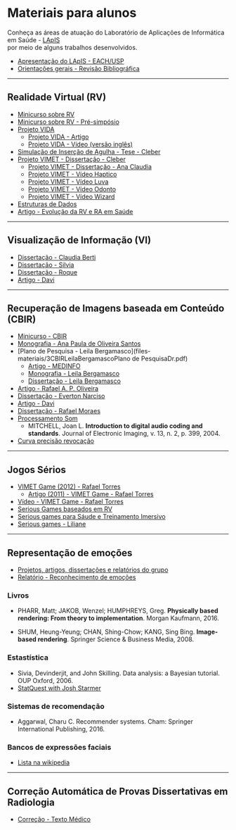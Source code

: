 

# Materiais para alunos

Conheça as áreas de atuação do Laboratório de Aplicações de Informática em Saúde - [LApIS](http://lapis.each.usp.br/) <br> por meio de alguns trabalhos desenvolvidos.

* [Apresentação do LApIS - EACH/USP](files-materiais/00LApISApresentaçãoPesquisas2015.pdf)
* [Orientações gerais - Revisão Bibliográfica](files-materiais/0ConceitosaulaRevisaoBibliografica.pdf)


<HR>

## Realidade Virtual (RV)

* [Minicurso sobre RV](files-materiais/0ConceitosMinicursoRealidadeVirtualEAumentadaLivroSVR2009_Minicursos.pdf)
* [Minicurso sobre RV - Pré-simpósio](files-materiais/0ConceitosMinicursoRealidadeVirtualEAumentaLivroConceitosSVR2009_PreSimposio.pdf)
* [Projeto VIDA](files-materiais/1PROJETOVIDAP&D2010Final.pdf)
  * [Projeto VIDA - Artigo](http://lapis.each.usp.br/pt/research/vida/)
  * [Projeto VIDA - Vídeo (versão inglês)](https://youtu.be/cCoM_mE2w-I)
* [Simulação de Inserção de Agulha - Tese - Cleber](http://lapis.each.usp.br/pt/research/simulacao-de-insercao-de-agulha-para-treinamento-de-procedimento-de-anestesia-odontologica/)  
* [Projeto VIMET - Dissertação - Cleber](http://lapis.each.usp.br/pt/research/vimet-implementacao-e-avaliacao-de-interacao-em-um-framework-para-treinamento-medico/)
  * [Projeto VIMET - Dissertação - Ana Claudia](http://lapis.each.usp.br/pt/research/vimet-projeto-e-implementacao-de-um-framework-para-aplicacoes-de-treinamento-medico-usando-realidade-virtual/)
  * [Projeto VIMET - Vídeo Haptico](files-materiais/)
  * [Projeto VIMET - Vídeo Luva](files-materiais/)
  * [Projeto VIMET - Vídeo Odonto](https://youtu.be/rrkjGDJDDws)
  * [Projeto VIMET - Vídeo Wizard](https://youtu.be/r_LWnL3VWfg)
* [Estruturas de Dados](https://www.ncbi.nlm.nih.gov/pubmed/27568296)
* [Artigo - Evolução da RV e RA em Saúde](files-materiais/1RVSaudeBrasil15AnosArtigoSVR.pdf)

<HR>

## Visualização de Informação (VI)

* [Dissertação - Claudia Berti](http://lapis.each.usp.br/pt/research/vrvis-ferramenta/)
* [Dissertação - Silvia](http://lapis.each.usp.br/pt/research/vrvis-manager/)
* [Dissertação - Roque](http://lapis.each.usp.br/pt/research/visualizacao-tridimensional-de-programas-orientados-a-objeto/)
* [Artigo - Davi](http://lapis.each.usp.br/pt/research/visualizacao-tridimensional-de-programas-orientados-a-objeto/)  

<HR>

## Recuperação de Imagens baseada em Conteúdo (CBIR)

* [Minicurso - CBIR](files-materiais/3CBIR0ConceitosMinicursoSaude.pdf)
* [Monografia - Ana Paula de Oliveira Santos](http://lapis.each.usp.br/pt/research/recuperacao-de-imagens-mamograficas-baseada-em-conteudo/)
* [Plano de Pesquisa - Leila Bergamasco](files-materiais/3CBIRLeilaBergamascoPlano de PesquisaDr.pdf)
  * [Artigo - MEDINFO](https://www.spiedigitallibrary.org/conference-proceedings-of-spie/10134/1013430/A-novel-3D-shape-descriptor-for-automatic-retrieval-of-anatomical/10.1117/12.2253928.short?SSO=1)
  * [Monografia - Leila Bergamasco](files-materiais/3CBIRMonografiaTCCFinalLeila.pdf)
  * [Dissertação - Leila Bergamasco](http://www.teses.usp.br/teses/disponiveis/100/100131/tde-23092013-152421/pt-br.php)
* [Artigo - Rafael A. P. Oliveira](http://lapis.each.usp.br/pt/research/sistema-para-recuperacao-de-imagens-por-conteudo-para-internet/)  
* [Dissertação - Everton Narciso](http://lapis.each.usp.br/pt/research/selecao-automatizada-de-casos-de-teste-para-software-com-saidas-graficas-utilizando-cbir-e-conceitos-de-variabilidade/)
* [Artigo - Davi](http://lapis.each.usp.br/pt/research/visualizacao-tridimensional-de-programas-orientados-a-objeto/)  
* [Dissertação - Rafael Moraes](http://lapis.each.usp.br/pt/research/sistema-para-recuperacao-de-imagens-por-conteudo-para-internet/)  
* [Processamento Som](files-materiais/3CBIRProcessamentoSomLivro.pdf)  
	* MITCHELL, Joan L. **Introduction to digital audio coding and standards**. Journal of Electronic Imaging, v. 13, n. 2, p. 399, 2004.
* [Curva precisão revocação](https://drive.google.com/file/d/0B-ffcZLl3gjrY2Y3SnJRWjhocklSelJqN0xxc3NnTTRjcllv/view?usp=sharing)

<HR>

## Jogos Sérios

* [VIMET Game (2012) - Rafael Torres](http://seer.ufrgs.br/index.php/jis/article/view/32127)
  * [Artigo (2011) - VIMET Game - Rafael Torres](http://lapis.each.usp.br/pt/research/aplicando-aspectos-imersivos-em-um-serious-game-para-treinamento-medico-virtual/)
* [Vídeo - VIMET Game - Rafael Torres](http://lapis.each.usp.br/pt/research/vimetgame-a-serious-game-for-virtual-medical-training-of-breast-biopsy/)
* [Serious Games baseados em RV](files-materiais/)
* [Serious games para Sáude e Treinamento Imersivo](files-materiais/)
* [Serious games - Liliane](http://lapis.each.usp.br/pt/research/serious-games-baseados-em-realidade-virtual-para-educacao-medica/)


 <HR>

## Representação de emoções

* [Projetos, artigos, dissertações e relatórios do grupo](http://lapis.each.usp.br/pt/project/emotion-representation/)
* [Relatório - Reconhecimento de emoções](files-materiais/5JogosPsiquiatricosRelatorio-finalUFG.pdf)

### Livros

* PHARR, Matt; JAKOB, Wenzel; HUMPHREYS, Greg. **Physically based rendering: From theory to implementation**. Morgan Kaufmann, 2016.

* SHUM, Heung-Yeung; CHAN, Shing-Chow; KANG, Sing Bing. **Image-based rendering**. Springer Science & Business Media, 2008.

### Estastística
 * Sivia, Devinderjit, and John Skilling. Data analysis: a Bayesian tutorial. OUP Oxford, 2006.
 * [StatQuest with Josh Starmer](https://www.youtube.com/user/joshstarmer/playlists)
 
### Sistemas de recomendação
* Aggarwal, Charu C. Recommender systems. Cham: Springer International Publishing, 2016.

### Bancos de expressões faciais

* [Lista na wikipedia](https://en.wikipedia.org/wiki/Facial_expression_databases)

<HR>

## Correção Automática de Provas Dissertativas em Radiologia

* [Correção - Texto Médico](files-materiais/6CorrecaoTextoMedico.pdf)

